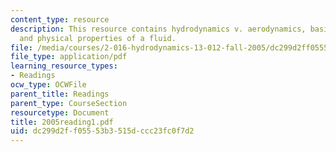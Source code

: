 ```yaml
---
content_type: resource
description: This resource contains hydrodynamics v. aerodynamics, basic fluid properties,
  and physical properties of a fluid.
file: /media/courses/2-016-hydrodynamics-13-012-fall-2005/dc299d2ff05553b3515dccc23fc0f7d2_2005reading1.pdf
file_type: application/pdf
learning_resource_types:
- Readings
ocw_type: OCWFile
parent_title: Readings
parent_type: CourseSection
resourcetype: Document
title: 2005reading1.pdf
uid: dc299d2f-f055-53b3-515d-ccc23fc0f7d2
---
```

